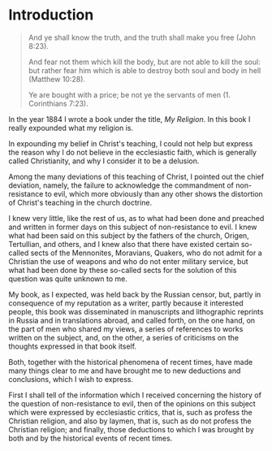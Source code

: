 # Introduction

> And ye shall know the truth, and the truth shall make you free (John 8:23).
>
> And fear not them which kill the body, but are not able to kill the soul: but rather fear him which is able to destroy both soul and body in hell (Matthew 10:28).
>
> Ye are bought with a price; be not ye the servants of men (1. Corinthians 7:23).

In the year 1884 I wrote a book under the title, *My Religion*. In this book I really expounded what my religion is.

In expounding my belief in Christ's teaching, I could not help but express the reason why I do not believe in the ecclesiastic faith, which is generally called Christianity, and why I consider it to be a delusion.

Among the many deviations of this teaching of Christ, I pointed out the chief deviation, namely, the failure to acknowledge the commandment of non-resistance to evil, which more obviously than any other shows the distortion of Christ's teaching in the church doctrine.

I knew very little, like the rest of us, as to what had been done and preached and written in former days on this subject of non-resistance to evil. I knew what had been said on this subject by the fathers of the church, Origen, Tertullian, and others, and I knew also that there have existed certain so-called sects of the Mennonites, Moravians, Quakers, who do not admit for a Christian the use of weapons and who do not enter military service, but what had been done by these so-called sects for the solution of this question was quite unknown to me.

My book, as I expected, was held back by the Russian censor, but, partly in consequence of my reputation as a writer, partly because it interested people, this book was disseminated in manuscripts and lithographic reprints in Russia and in translations abroad, and called forth, on the one hand, on the part of men who shared my views, a series of references to works written on the subject, and, on the other, a series of criticisms on the thoughts expressed in that book itself.

Both, together with the historical phenomena of recent times, have made many things clear to me and have brought me to new deductions and conclusions, which I wish to express.

First I shall tell of the information which I received concerning the history of the question of non-resistance to evil, then of the opinions on this subject which were expressed by ecclesiastic critics, that is, such as profess the Christian religion, and also by laymen, that is, such as do not profess the Christian religion; and finally, those deductions to which I was brought by both and by the historical events of recent times.
